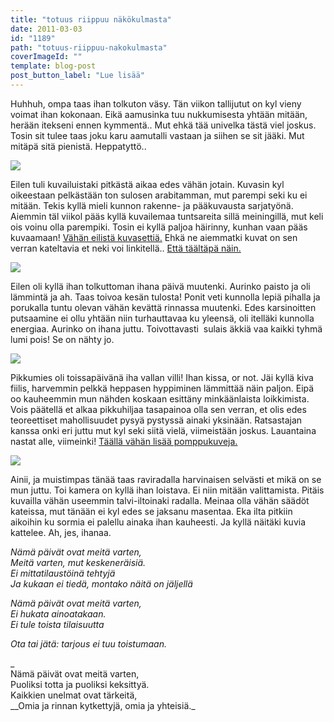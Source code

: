 ```yaml
---
title: "totuus riippuu näkökulmasta"
date: 2011-03-03
id: "1189"
path: "totuus-riippuu-nakokulmasta"
coverImageId: ""
template: blog-post
post_button_label: "Lue lisää"
---
```


Huhhuh, ompa taas ihan tolkuton väsy. Tän viikon tallijutut on kyl vieny voimat ihan kokonaan. Eikä aamusinka tuu nukkumisesta yhtään mitään, herään itekseni ennen kymmentä.. Mut ehkä tää univelka tästä viel joskus. Tosin sit tulee taas joku karu aamutalli vastaan ja siihen se sit jääki. Mut mitäpä sitä pienistä. Heppatyttö..

[![](/images/nimet%25C3%25B6n5.jpg)](https://lh4.googleusercontent.com/-todgR8wdr7w/TXAKKK6jQ_I/AAAAAAAAACQ/W7_GApQe9yY/s1600/nimet%25C3%25B6n5.jpg)

Eilen tuli kuvailuistaki pitkästä aikaa edes vähän jotain. Kuvasin kyl oikeestaan pelkästään ton sulosen arabitamman, mut parempi seki ku ei mitään. Tekis kyllä mieli kunnon rakenne- ja pääkuvausta sarjatyönä. Aiemmin täl viikol pääs kyllä kuvailemaa tuntsareita sillä meiningillä, mut keli ois voinu olla parempiki. Tosin ei kyllä paljoa häirinny, kunhan vaan pääs kuvaamaan! [Vähän eilistä kuvasettiä.](http://maisaw.otukset.fi/kuvat/2011/Tallit%20ja%20hevoset/Tortolan%20Tallit%202/) Ehkä ne aiemmatki kuvat on sen verran kateltavia et neki voi linkitellä.. [Että täältäpä näin.](http://maisaw.otukset.fi/kuvat/2011/Tallit+ja+hevoset/Tortolan+Tallit/)

[![](/images/nimet%25C3%25B6n4.jpg)](https://lh4.googleusercontent.com/-o_OIjkZG7Uo/TW_7z0JBMTI/AAAAAAAAACA/TAduzNOKc6E/s1600/nimet%25C3%25B6n4.jpg)

Eilen oli kyllä ihan tolkuttoman ihana päivä muutenki. Aurinko paisto ja oli lämmintä ja ah. Taas toivoa kesän tulosta! Ponit veti kunnolla lepiä pihalla ja porukalla tuntu olevan vähän kevättä rinnassa muutenki. Edes karsinoitten putsaamine ei ollu yhtään niin turhauttavaa ku yleensä, oli itelläki kunnolla energiaa. Aurinko on ihana juttu. Toivottavasti  sulais äkkiä vaa kaikki tyhmä lumi pois! Se on nähty jo.

[![](/images/nimet%25C3%25B6n6.jpg)](https://lh6.googleusercontent.com/-rKaKgfRgq1E/TW_72TEZicI/AAAAAAAAACI/0VEMTQLS0Iw/s1600/nimet%25C3%25B6n6.jpg)

Pikkumies oli toissapäivänä iha vallan villi! Ihan kissa, or not. Jäi kyllä kiva fiilis, harvemmin pelkkä heppasen hyppiminen lämmittää näin paljon. Eipä oo kauheemmin mun nähden koskaan esittäny minkäänlaista loikkimista. Vois päätellä et alkaa pikkuhiljaa tasapainoa olla sen verran, et olis edes teoreettiset mahollisuudet pysyä pystyssä ainaki yksinään. Ratsastajan kanssa onki eri juttu mut kyl seki siitä vielä, viimeistään joskus. Lauantaina nastat alle, viimeinki! [Täällä vähän lisää pomppukuveja.](http://maisaw.otukset.fi/kuvat/2011/Tallit+ja+hevoset/Dedicated+Kemp/)

[![](/images/nimet%25C3%25B6n7.jpg)](https://lh6.googleusercontent.com/-jPl1sHp1NFU/TXAIuRbIocI/AAAAAAAAACM/nOD0YtX70o8/s1600/nimet%25C3%25B6n7.jpg)

Ainii, ja muistimpas tänää taas raviradalla harvinaisen selvästi et mikä on se mun juttu. Toi kamera on kyllä ihan loistava. Ei niin mitään valittamista. Pitäis kuvailla vähän useemmin talvi-iltoinaki radalla. Meinaa olla vähän säädöt kateissa, mut tänään ei kyl edes se jaksanu masentaa. Eka ilta pitkiin aikoihin ku sormia ei palellu ainaka ihan kauheesti. Ja kyllä näitäki kuvia kattelee. Ah, jes, ihanaa.

_Nämä päivät ovat meitä varten,  
Meitä varten, mut keskeneräisiä.  
Ei mittatilaustöinä tehtyjä  
Ja kukaan ei tiedä, montako näitä on jäljellä_

_Nämä päivät ovat meitä varten,  
Ei hukata ainoatakaan.  
Ei tule toista tilaisuutta_

_Ota tai jätä: tarjous ei tuu toistumaan._

_  
Nämä päivät ovat meitä varten,  
Puoliksi totta ja puoliksi keksittyä.  
Kaikkien unelmat ovat tärkeitä,  
\_\_Omia ja rinnan kytkettyjä, omia ja yhteisiä._
